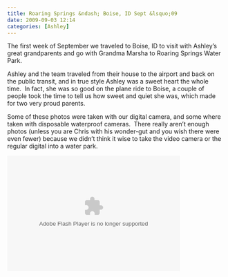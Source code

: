 ```yaml
---
title: Roaring Springs &ndash; Boise, ID Sept &lsquo;09
date: 2009-09-03 12:14
categories: [Ashley]
---
```

<p>The first week of September we traveled to Boise, ID to visit with Ashley’s great grandparents and go with Grandma Marsha to Roaring Springs Water Park.</p>  <p>Ashley and the team traveled from their house to the airport and back on the public transit, and in true style Ashley was a sweet heart the whole time.  In fact, she was so good on the plane ride to Boise, a couple of people took the time to tell us how sweet and quiet she was, which made for two very proud parents.</p>  <p>Some of these photos were taken with our digital camera, and some where taken with disposable waterproof cameras.  There really aren’t enough photos (unless you are Chris with his wonder-gut and you wish there were even fewer) because we didn’t think it wise to take the video camera or the regular digital into a water park.</p>  <p><embed type="application/x-shockwave-flash" src="http://picasaweb.google.com/s/c/bin/slideshow.swf" width="400" height="267" flashvars="host=picasaweb.google.com&amp;hl=en_US&amp;feat=flashalbum&amp;RGB=0x000000&amp;feed=http%3A%2F%2Fpicasaweb.google.com%2Fdata%2Ffeed%2Fapi%2Fuser%2Fwyseguys%2Falbumid%2F5383633821596396833%3Falt%3Drss%26kind%3Dphoto%26authkey%3DGv1sRgCLGTi8K_8vuJ7QE%26hl%3Den_US" pluginspage="http://www.macromedia.com/go/getflashplayer" /></p>
